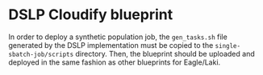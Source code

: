 # DSLP Cloudify blueprint

In order to deploy a synthetic population job, the `gen_tasks.sh` file generated by the DSLP implementation must be copied to the `single-sbatch-job/scripts` directory. Then, the blueprint should be uploaded and deployed in the same fashion as other blueprints for Eagle/Laki.


